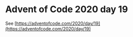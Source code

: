 # Advent of Code 2020 day 19

See [https://adventofcode.com/2020/day/19](https://adventofcode.com/2020/day/19)
